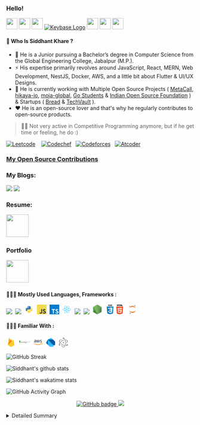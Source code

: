 ### Hello!


<a href="https://twitter.com/intent/follow?screen_name=Siddhant_k_code"><img src="https://www.flaticon.com/svg/static/icons/svg/174/174876.svg" width="30" height="30"></a>
<a href="https://www.linkedin.com/in/siddhantkhare24/"><img src="https://www.flaticon.com/svg/static/icons/svg/174/174857.svg" width="30" height="30"></a>
<a href="mailto:Siddhantkhare2694@gmail.com"><img src="https://www.flaticon.com/svg/static/icons/svg/646/646187.svg" width="30" height="30"></a>
<a href="https://keybase.io/siddhant_khare" rel="noopener" target="_blank"><img src="https://d33wubrfki0l68.cloudfront.net/d08c2ccfafc20d43b613da394cb5e94f49c66e9e/74733/assets/img/networks/keybase.svg" width="30" height="30" alt="Keybase Logo" draggable="false"></a>
<a href="https://www.facebook.com/SIDDHANTKHARE2407/"><img src="https://www.flaticon.com/svg/static/icons/svg/733/733547.svg" width="30" height="30"></a>
<a href="https://t.me/siddhant_khare"><img src="https://www.flaticon.com/svg/static/icons/svg/1532/1532545.svg" width="30" height="30"></a>
<a href="https://www.instagram.com/siddhant_says/"><img src="https://www.flaticon.com/svg/static/icons/svg/174/174855.svg" width="30" height="30" /></a>
<br>

#### 🤔 Who Is Siddhant Khare ?

- 🏫 He is a Junior pursuing a Bachelor’s degree in Computer Science from the Global Engineering College, Jabalpur (M.P.).
- ⚡️ His expertise primarily revolves around JavaScript, React, MERN, Web Development, NestJS, Docker, AWS, and a little bit about Flutter & UI/UX Designs.
- 🔭 He is currently working with Multiple Open Source Projects ( [MetaCall](https://github.com/metacall), [hikaya-io](https://github.com/hikaya-io), [moja-global](https://github.com/moja-global), [Go Students](https://github.com/gostudent) & [Indian Open Source Foundation](https://github.com/IndianOpenSourceFoundation) ) & Startups ( [Bread](https://github.com/trybread) & [TechVault](https://github.com/TechDiscussion) ).
- ♥️ He is an open-source lover and that's why he regularly contributes to open-source products.
> 🐱‍💻 Not very active in Competitive Programming anymore, but if he get time or feeling, he do :)

[![Leetcode](https://img.shields.io/badge/Leetcode-2063-orange)](https://leetcode.com/Siddhant_Khare/)&nbsp;&nbsp;&nbsp;&nbsp;[![Codechef](https://cp-logo.vercel.app/codechef/siddhant_k)](https://www.codechef.com/users/siddhant_k)&nbsp;&nbsp;&nbsp;[![Codeforces](https://cp-logo.vercel.app/codeforces/siddhant_k)](https://codeforces.com/profile/siddhant_k)&nbsp;&nbsp;&nbsp;[![Atcoder](https://cp-logo.vercel.app/atcoder/Siddhant_Khare)](https://atcoder.jp/users/Siddhant_Khare)

### [**My Open Source Contributions**](https://github.com/search?q=is%3Aissue+is%3Apr+author%3ASiddhant-K-code)

### My Blogs:

<a href="https://medium.com/@siddhantkhare2694"><img src="https://img.shields.io/badge/Medium-12100E?style=for-the-badge&logo=medium&logoColor=white" /></a>
<a href="https://dev.to/siddhantkcode"><img src="https://img.shields.io/badge/dev.to-0A0A0A?style=for-the-badge&logo=dev.to&logoColor=white"  /></a>

### Resume:
<a href="https://siddhant-k-code.github.io/resume.pdf"><img src="https://image.flaticon.com/icons/png/512/1503/1503161.png" width="60" height="60" /></a>

### Portfolio
<a href="https://siddhant-k-code.github.io/"><img src="https://image.flaticon.com/icons/png/512/5175/5175273.png" width="60" height="60" /></a>

#### 👨🏻‍💻 Mostly Used Languages, Frameworks :

<img height=26 src="https://cdn.iconscout.com/icon/free/png-256/c-programming-569564.png">&nbsp;&nbsp;<img height=26 src="https://raw.githubusercontent.com/isocpp/logos/master/cpp_logo.png">&nbsp;&nbsp;<img height=26 src="https://raw.githubusercontent.com/github/explore/80688e429a7d4ef2fca1e82350fe8e3517d3494d/topics/python/python.png">&nbsp;&nbsp;<img height=26 src="https://raw.githubusercontent.com/github/explore/80688e429a7d4ef2fca1e82350fe8e3517d3494d/topics/javascript/javascript.png">&nbsp;&nbsp;<img height=26 src="https://raw.githubusercontent.com/github/explore/80688e429a7d4ef2fca1e82350fe8e3517d3494d/topics/typescript/typescript.png">&nbsp;&nbsp;<img height=26 src="https://raw.githubusercontent.com/github/explore/80688e429a7d4ef2fca1e82350fe8e3517d3494d/topics/react/react.png">&nbsp;&nbsp;<img height=26 src="https://camo.githubusercontent.com/5f54c0817521724a2deae8dedf0c280a589fd0aa9bffd7f19fa6254bb52e996a/68747470733a2f2f6e6573746a732e636f6d2f696d672f6c6f676f2d736d616c6c2e737667">&nbsp;&nbsp;<img height=26 src="https://camo.githubusercontent.com/92ec9eb7eeab7db4f5919e3205918918c42e6772562afb4112a2909c1aaaa875/68747470733a2f2f6173736574732e76657263656c2e636f6d2f696d6167652f75706c6f61642f76313630373535343338352f7265706f7369746f726965732f6e6578742d6a732f6e6578742d6c6f676f2e706e67">&nbsp;&nbsp;<img height=26 src="https://raw.githubusercontent.com/github/explore/80688e429a7d4ef2fca1e82350fe8e3517d3494d/topics/nodejs/nodejs.png">&nbsp;&nbsp;<img height=26 src="https://raw.githubusercontent.com/github/explore/80688e429a7d4ef2fca1e82350fe8e3517d3494d/topics/css/css.png"><img height=26 src="https://raw.githubusercontent.com/github/explore/80688e429a7d4ef2fca1e82350fe8e3517d3494d/topics/html/html.png">&nbsp;&nbsp;<img height=26 src="https://raw.githubusercontent.com/github/explore/80688e429a7d4ef2fca1e82350fe8e3517d3494d/topics/jupyter-notebook/jupyter-notebook.png">&nbsp;&nbsp;


#### 👨🏻‍💻 Familiar With :


<img height=26 src="https://raw.githubusercontent.com/github/explore/80688e429a7d4ef2fca1e82350fe8e3517d3494d/topics/firebase/firebase.png">&nbsp;&nbsp;<img height="30" src="https://raw.githubusercontent.com/github/explore/80688e429a7d4ef2fca1e82350fe8e3517d3494d/topics/mongodb/mongodb.png">&nbsp;&nbsp;<img height=26 src="https://raw.githubusercontent.com/github/explore/fbceb94436312b6dacde68d122a5b9c7d11f9524/topics/aws/aws.png">&nbsp;&nbsp;<img height=26 src="https://raw.githubusercontent.com/github/explore/80688e429a7d4ef2fca1e82350fe8e3517d3494d/topics/dart/dart.png"></code>&nbsp;&nbsp;<img height=26 src="https://raw.githubusercontent.com/github/explore/80688e429a7d4ef2fca1e82350fe8e3517d3494d/topics/electron/electron.png">


![GitHub Streak](https://github-readme-streak-stats.herokuapp.com/?user=Siddhant-K-code&theme=tokyonight&count_private=true)

![Siddhant's github stats](https://github-readme-stats.vercel.app/api?username=Siddhant-K-code&show_icons=true&hide_border=true&theme=tokyonight&count_private=true)

![Siddhant's wakatime stats](https://github-readme-stats.vercel.app/api/wakatime?username=siddhant_k_code&layout=compact)

![GitHub Activity Graph](https://activity-graph.herokuapp.com/graph?username=Siddhant-K-code&theme=github&count_private=true)


<p align="center">
<a href="https://github.com/Siddhant-K-code?tab=followers">
    <img src="https://img.shields.io/github/followers/Siddhant-K-code?label=Followers&logo=GitHub&style=for-the-badge" alt="GitHub badge" />
  </a>
  <a href="https://twitter.com/intent/follow?screen_name=Siddhant_k_code">
    <img src="https://img.shields.io/twitter/follow/Siddhant_K_code?label=Twitter&logo=twitter&style=for-the-badge" />
  </a>

 </p>



<details>
<summary>Detailed Summary</summary>
<br>

![Metrics](https://metrics.lecoq.io/Siddhant-K-code?template=classic&languages=1&introduction=1&isocalendar=1&people=1&gists=1&followup=1&lines=1&notable=1&achievements=1&activity=1&isocalendar.duration=half-year&languages.limit=8&languages.sections=most-used&languages.colors=github&languages.threshold=0%25&languages.indepth=false&languages.recent.load=300&languages.recent.days=14&introduction.title=true&people.limit=24&people.size=28&people.types=followers%2C%20following&people.identicons=false&people.shuffle=false&followup.sections=repositories&activity.limit=5&activity.load=300&activity.days=14&activity.filter=all&activity.visibility=all&activity.timestamps=false&achievements.threshold=C&achievements.secrets=true&achievements.limit=0&notable.repositories=false&config.timezone=Asia%2FCalcutta)


</details>
